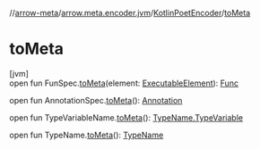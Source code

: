 //[arrow-meta](../../../index.md)/[arrow.meta.encoder.jvm](../index.md)/[KotlinPoetEncoder](index.md)/[toMeta](to-meta.md)

# toMeta

[jvm]\
open fun FunSpec.[toMeta](to-meta.md)(element: [ExecutableElement](https://docs.oracle.com/javase/8/docs/api/javax/lang/model/element/ExecutableElement.html)): [Func](../../arrow.meta.ast/-func/index.md)

open fun AnnotationSpec.[toMeta](to-meta.md)(): [Annotation](../../arrow.meta.ast/-annotation/index.md)

open fun TypeVariableName.[toMeta](to-meta.md)(): [TypeName.TypeVariable](../../arrow.meta.ast/-type-name/-type-variable/index.md)

open fun TypeName.[toMeta](to-meta.md)(): [TypeName](../../arrow.meta.ast/-type-name/index.md)
